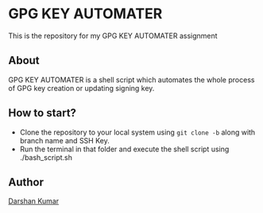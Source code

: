 # GPG KEY AUTOMATER

This is the repository for my GPG KEY AUTOMATER assignment

## About

GPG KEY AUTOMATER is a shell script which automates the whole process of GPG key creation or updating signing key.

## How to start?

- Clone the repository to your local system using `git clone -b` along with branch name and SSH Key.
- Run the terminal in that folder and execute the shell script using ./bash_script.sh

## Author

[Darshan Kumar](https://github.com/itsdarshankumar)
